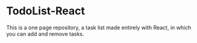 # TodoList-React
This is a one page repository, a task list made entirely with React, in which you can add and remove tasks.
